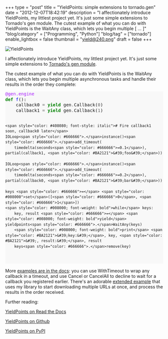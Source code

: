 +++
type = "post"
title = "YieldPoints: simple extensions to tornado.gen"
date = "2012-12-07T18:42:19"
description = "I affectionately introduce YieldPoints, my littlest project yet. It's just some simple extensions to Tornado's gen module. The cutest example of what you can do with YieldPoints is the WaitAny class, which lets you begin multiple [ ... ]"
"blog/category" = ["Programming", "Python"]
"blog/tag" = ["tornado"]
enable_lightbox = false
thumbnail = "yield@240.png"
draft = false
+++

<p><img style="display:block; margin-left:auto; margin-right:auto;" src="yield.png" alt="YieldPoints" title="yield.png" border="0"   /></p>
<p>I affectionately introduce YieldPoints, my littlest project yet. It's just some simple extensions to <a href="http://www.tornadoweb.org/en/latest/gen.html">Tornado's gen module</a>.</p>
<p>The cutest example of what you can do with YieldPoints is the WaitAny class, which lets you begin multiple asynchronous tasks and handle their results in the order they complete:</p>
<div class="codehilite" style="background: #f8f8f8"><pre style="line-height: 125%"><span style="color: #AA22FF">@gen.engine</span>
<span style="color: #008000; font-weight: bold">def</span> <span style="color: #0000FF">f</span>():
    callback0 <span style="color: #666666">=</span> <span style="color: #008000; font-weight: bold">yield</span> gen<span style="color: #666666">.</span>Callback(<span style="color: #666666">0</span>)
    callback1 <span style="color: #666666">=</span> <span style="color: #008000; font-weight: bold">yield</span> gen<span style="color: #666666">.</span>Callback(<span style="color: #666666">1</span>)

    <span style="color: #408080; font-style: italic"># Fire callback1 soon, callback0 later</span>
    IOLoop<span style="color: #666666">.</span>instance()<span style="color: #666666">.</span>add_timeout(
        timedelta(seconds<span style="color: #666666">=0.1</span>), partial(callback1, <span style="color: #BA2121">&#39;foo&#39;</span>))

    IOLoop<span style="color: #666666">.</span>instance()<span style="color: #666666">.</span>add_timeout(
        timedelta(seconds<span style="color: #666666">=0.2</span>), partial(callback0, <span style="color: #BA2121">&#39;bar&#39;</span>))

    keys <span style="color: #666666">=</span> <span style="color: #008000">set</span>([<span style="color: #666666">0</span>, <span style="color: #666666">1</span>])
    <span style="color: #008000; font-weight: bold">while</span> keys:
        key, result <span style="color: #666666">=</span> <span style="color: #008000; font-weight: bold">yield</span> yieldpoints<span style="color: #666666">.</span>WaitAny(keys)
        <span style="color: #008000; font-weight: bold">print</span> <span style="color: #BA2121">&#39;key:&#39;</span>, key, <span style="color: #BA2121">&#39;, result:&#39;</span>, result
        keys<span style="color: #666666">.</span>remove(key)
</pre></div>


<p>More <a href="http://yieldpoints.readthedocs.org/">examples are in the docs</a>: you can use WithTimeout to wrap any callback in a timeout, and use Cancel or CancelAll to decline to wait for a callback you registered earlier. There's an adorable <a href="https://yieldpoints.readthedocs.org/en/latest/examples/index.html">extended example</a> that uses my library to start downloading multiple URLs at once, and process the results in the order received.</p>
<p>Further reading:</p>
<p><a href="http://yieldpoints.readthedocs.org/">YieldPoints on Read the Docs</a></p>
<p><a href="https://github.com/ajdavis/yieldpoints">YieldPoints on Github</a></p>
<p><a href="http://pypi.python.org/pypi/yieldpoints/">YieldPoints on PyPI</a></p>
    